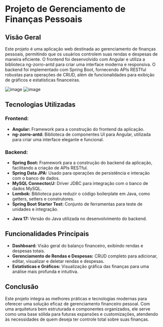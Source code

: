  
   <h1>Projeto de Gerenciamento de Finanças Pessoais</h1> 

  <h2>Visão Geral</h2> 
    <p>
        Este projeto é uma aplicação web destinada ao gerenciamento de finanças pessoais, permitindo que os usuários controlem suas rendas e despesas de maneira eficiente. O frontend foi desenvolvido com Angular e utiliza a biblioteca ng-zorro-antd para criar uma interface moderna e responsiva. O backend foi implementado com Spring Boot, fornecendo APIs RESTful robustas para operações de CRUD, além de funcionalidades para exibição de gráficos e estatísticas financeiras.
   
   </p>
   
   ![image](https://github.com/user-attachments/assets/73b08eb4-09cc-42b9-917d-42fac0c91db0) ![image](https://github.com/user-attachments/assets/abfd1dc7-d09e-48e9-9df2-97e5a253ddf0)









  <h2>Tecnologias Utilizadas</h2>

   <h3>Frontend:</h3>
    <ul>
        <li><strong>Angular:</strong> Framework para a construção do frontend da aplicação.</li>
        <li><strong>ng-zorro-antd:</strong> Biblioteca de componentes UI para Angular, utilizada para criar uma interface elegante e funcional.</li>
    </ul>

  <h3>Backend:</h3>
    <ul>
        <li><strong>Spring Boot:</strong> Framework para a construção do backend da aplicação, facilitando a criação de APIs RESTful.</li>
        <li><strong>Spring Data JPA:</strong> Usado para operações de persistência e interação com o banco de dados.</li>
        <li><strong>MySQL Connector/J:</strong> Driver JDBC para integração com o banco de dados MySQL.</li>
        <li><strong>Lombok:</strong> Biblioteca para reduzir o código boilerplate em Java, como getters, setters e construtores.</li>
        <li><strong>Spring Boot Starter Test:</strong> Conjunto de ferramentas para teste de unidades e integração.</li>
    </ul>
    <ul>
        <li><strong>Java 17:</strong> Versão do Java utilizada no desenvolvimento do backend.</li>
    </ul>

   <h2>Funcionalidades Principais</h2>
    <ul>
        <li><strong>Dashboard:</strong> Visão geral do balanço financeiro, exibindo rendas e despesas totais.</li>
        <li><strong>Gerenciamento de Rendas e Despesas:</strong> CRUD completo para adicionar, editar, visualizar e deletar rendas e despesas.</li>
        <li><strong>Estatísticas e Gráficos:</strong> Visualização gráfica das finanças para uma análise mais profunda e intuitiva.</li>
    </ul>
    <h2>Conclusão</h2>
    <p>
        Este projeto integra as melhores práticas e tecnologias modernas para oferecer uma solução eficaz de gerenciamento financeiro pessoal. Com uma arquitetura bem estruturada e componentes organizados, ele serve como uma base sólida para futuras expansões e customizações, atendendo às necessidades de quem deseja ter controle total sobre suas finanças.
    </p>

